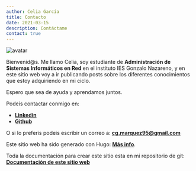 ```yaml
---
author: Celia García   
title: Contacto
date: 2021-03-15
description: Contáctame
contact: true
---
```


![avatar](/images/avatar_red.jpg)

Bienvenid@s.
Me llamo Celia, soy estudiante de **Administración de Sistemas Informáticos en Red** en el instituto IES Gonzalo Nazareno, y en este sitio web voy a ir publicando posts sobre los diferentes conocimientos que estoy adquiriendo en mi ciclo. 

Espero que sea de ayuda y aprendamos juntos.

Podeis contactar conmigo en:

* [**Linkedin**](https://www.linkedin.com/in/cgmarquez/)
* [**Github**](https://github.com/CeliaGMqrz)

O si lo preferis podeis escribir un correo a: **cg.marquez95@gmail.com**


Este sitio web ha sido generado con Hugo: [**Más info**](https://github.com/gohugoio).

Toda la documentación para crear este sitio esta en mi repositorio de git: [**Documentación de este sitio web**](https://github.com/CeliaGMqrz/gen_pagina_estatica_hugo)
